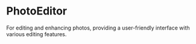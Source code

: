# PhotoEditor
For editing and enhancing photos, providing a user-friendly interface with various editing features.
